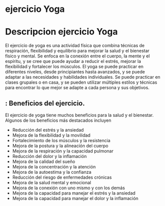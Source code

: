 #   ejercicio Yoga

# Descripcion ejercicio Yoga
El ejercicio de yoga es una actividad física que combina técnicas de respiración,
flexibilidad y equilibrio para mejorar la salud y el bienestar físico y mental.
Se enfoca en la conexión entre el cuerpo, la mente y el espíritu, y
se cree que puede ayudar a reducir el estrés, mejorar la flexibilidad y
fortalecer los músculos.
El yoga se puede practicar en diferentes niveles, desde principiantes hasta
avanzados, y se puede adaptar a las necesidades y habilidades individuales.
Se puede practicar en clases grupales o en casa, y se pueden utilizar
múltiples estilos y técnicas para encontrar lo que mejor se adapte a cada persona
y sus objetivos.


## : Beneficios del ejercicio.
El ejercicio de yoga tiene muchos beneficios para la salud y el bienestar.
Algunos de los beneficios más destacados incluyen
- Reducción del estrés y la ansiedad
- Mejora de la flexibilidad y la movilidad
- Fortalecimiento de los músculos y la resistencia
- Mejora de la postura y la alineación del cuerpo
- Mejora de la respiración y la capacidad pulmonar
- Reducción del dolor y la inflamación
- Mejora de la calidad del sueño
- Mejora de la concentración y la atención
- Mejora de la autoestima y la confianza
- Reducción del riesgo de enfermedades crónicas
- Mejora de la salud mental y emocional
- Mejora de la conexión con uno mismo y con los demás
- Mejora de la capacidad para manejar el estrés y la ansiedad
- Mejora de la capacidad para manejar el dolor y la inflamación
